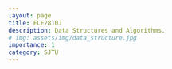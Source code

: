 ```yaml
---
layout: page
title: ECE2810J
description: Data Structures and Algorithms.
# img: assets/img/data_structure.jpg
importance: 1
category: SJTU
---
```


<!-- <div class="card-body">
  <h3 class="card-little text-lowercase">
    Basic Info
  </h3>
  <ul class="items">
    <li>
      <span class="item">{{ item }}</span>
    </li>
  </ul>
</div> -->